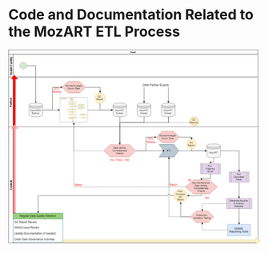 # Code and Documentation Related to the MozART ETL Process

![alt text](/MozART_Quality_Flow.png "ETL Diagram")
